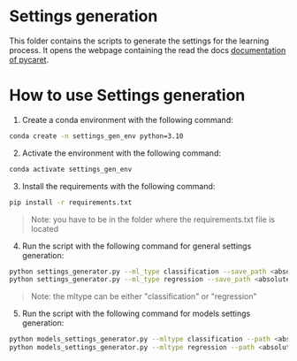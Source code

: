 # Settings generation

This folder contains the scripts to generate the settings for the learning process. It opens the webpage containing the read the docs [documentation of pycaret](https://pycaret.readthedocs.io/en/latest/index.html).

# How to use Settings generation

1. Create a conda environment with the following command:

```bash
conda create -n settings_gen_env python=3.10
```

2. Activate the environment with the following command:

```bash
conda activate settings_gen_env
```

3. Install the requirements with the following command:

```bash
pip install -r requirements.txt
```

> Note: you have to be in the folder where the requirements.txt file is located

4. Run the script with the following command for general settings generation:

```bash
python settings_generator.py --ml_type classification --save_path <absolute_path_to_the_folder_where_the_settings_will_be_generated>
python settings_generator.py --ml_type regression --save_path <absolute_path_to_the_folder_where_the_settings_will_be_generated>
```

> Note: the mltype can be either "classification" or "regression"

5. Run the script with the following command for models settings generation:

```bash
python models_settings_generator.py --mltype classification --path <absolute_path_to_the_folder_where_the_settings_will_be_generated>
python models_settings_generator.py --mltype regression --path <absolute_path_to_the_folder_where_the_settings_will_be_generated>
```
